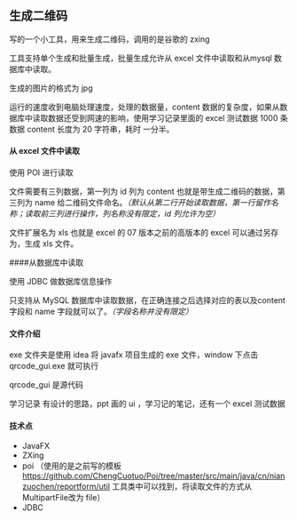 ## 生成二维码

写的一个小工具，用来生成二维码，调用的是谷歌的 zxing 

工具支持单个生成和批量生成，批量生成允许从 excel 文件中读取和从mysql 数据库中读取。

生成的图片的格式为 jpg

运行的速度收到电脑处理速度，处理的数据量，content 数据的复杂度，如果从数据库中读取数据还受到网速的影响，使用学习记录里面的 excel 测试数据 1000 条数据 content 长度为 20 字符串，耗时 一分半。

#### 从 excel 文件中读取

使用 POI 进行读取

文件需要有三列数据，第一列为 id 列为 content 也就是带生成二维码的数据，第三列为 name 给二维码文件命名。_（默认从第二行开始读取数据，第一行留作名称；读取前三列进行操作，列名称没有限定，id 列允许为空）_

文件扩展名为 xls 也就是 excel 的 07 版本之前的高版本的 excel 可以通过另存为，生成 xls 文件。

####从数据库中读取

使用 JDBC 做数据库信息操作

只支持从 MySQL  数据库中读取数据，在正确连接之后选择对应的表以及content 字段和 name 字段就可以了。_（字段名称并没有限定）_



#### 文件介绍

exe 文件夹是使用 idea 将 javafx 项目生成的 exe 文件，window 下点击 qrcode_gui.exe 就可执行

qrcode_gui 是源代码

学习记录 有设计的思路，ppt 画的 ui ，学习记的笔记，还有一个 excel 测试数据



#### 技术点

* JavaFX
* ZXing
* poi （使用的是之前写的模板 https://github.com/ChengCuotuo/Poi/tree/master/src/main/java/cn/nianzuochen/reportform/util  工具类中可以找到，将读取文件的方式从 MultipartFile改为 file） 
* JDBC